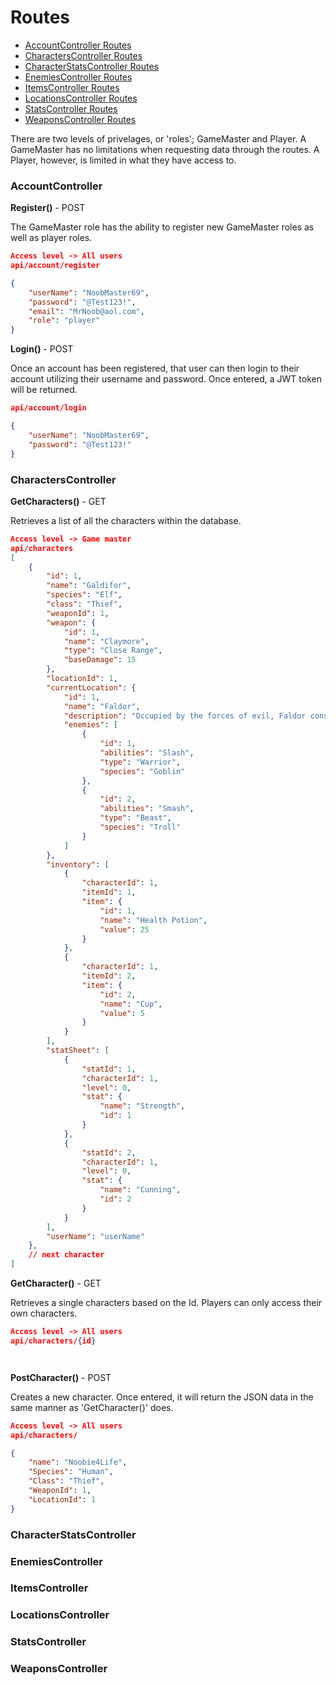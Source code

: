 # Routes

- [AccountController Routes](###-AccountContoller)
- [CharactersController Routes]()
- [CharacterStatsController Routes]() 
- [EnemiesController Routes]()
- [ItemsController Routes]()
- [LocationsController Routes]()
- [StatsController Routes]()
- [WeaponsController Routes](###-WeaponsContoller)


There are two levels of privelages, or 'roles'; GameMaster and Player. A GameMaster has no limitations
when requesting data through the routes. A Player, however, is limited in what they have 
access to.

### AccountController

**Register()** - POST

The GameMaster role has the ability to register new GameMaster roles as well as player
roles.

```JSON
Access level -> All users
api/account/register

{
    "userName": "NoobMaster69",
    "password": "@Test123!",
    "email": "MrNoob@aol.com",
    "role": "player"
}
```

**Login()** - POST

Once an account has been registered, that user can then login to their account utilizing 
their username and password. Once entered, a JWT token will be returned.

```JSON
api/account/login

{
    "userName": "NoobMaster69",
    "password": "@Test123!"
}

```

### CharactersController

**GetCharacters()** - GET

Retrieves a list of all the characters within the database.

```JSON
Access level -> Game master
api/characters
[
    {
        "id": 1,
        "name": "Galdifor",
        "species": "Elf",
        "class": "Thief",
        "weaponId": 1,
        "weapon": {
            "id": 1,
            "name": "Claymore",
            "type": "Close Range",
            "baseDamage": 15
        },
        "locationId": 1,
        "currentLocation": {
            "id": 1,
            "name": "Faldor",
            "description": "Occupied by the forces of evil, Faldor consists of open, hilly plains that separate it's eastern border with towering mountains.",
            "enemies": [
                {
                    "id": 1,
                    "abilities": "Slash",
                    "type": "Warrior",
                    "species": "Goblin"
                },
                {
                    "id": 2,
                    "abilities": "Smash",
                    "type": "Beast",
                    "species": "Troll"
                }
            ]
        },
        "inventory": [
            {
                "characterId": 1,
                "itemId": 1,
                "item": {
                    "id": 1,
                    "name": "Health Potion",
                    "value": 25
                }
            },
            {
                "characterId": 1,
                "itemId": 2,
                "item": {
                    "id": 2,
                    "name": "Cup",
                    "value": 5
                }
            }
        ],
        "statSheet": [
            {
                "statId": 1,
                "characterId": 1,
                "level": 0,
                "stat": {
                    "name": "Strength",
                    "id": 1
                }
            },
            {
                "statId": 2,
                "characterId": 1,
                "level": 0,
                "stat": {
                    "name": "Cunning",
                    "id": 2
                }
            }
        ],
        "userName": "userName"
    },
    // next character
]
```

**GetCharacter()** - GET

Retrieves a single characters based on the Id. Players can only access their own characters.

```JSON
Access level -> All users
api/characters/{id}




```

**PostCharacter()** - POST

Creates a new character. Once entered, it will return the JSON data in the same manner as 'GetCharacter()' does.

```JSON
Access level -> All users
api/characters/

{
    "name": "Noobie4Life",
    "Species": "Human",
    "Class": "Thief",
    "WeaponId": 1,
    "LocationId": 1
}
```

### CharacterStatsController

### EnemiesController

### ItemsController

### LocationsController

### StatsController

### WeaponsController